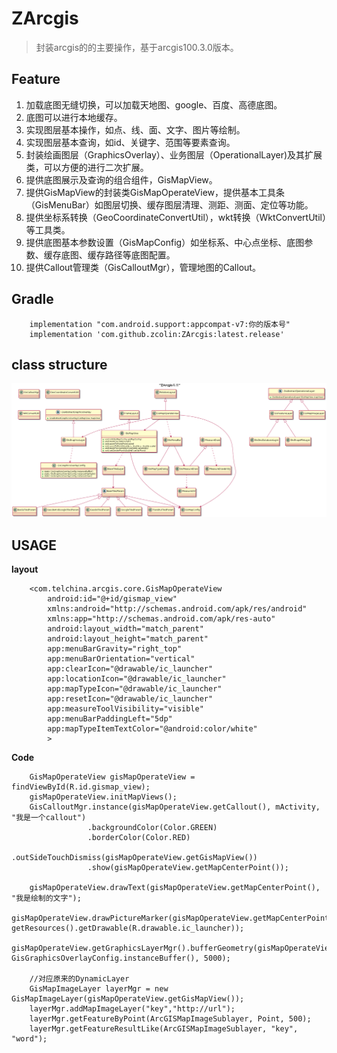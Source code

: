 ZArcgis
=
> 封装arcgis的的主要操作，基于arcgis100.3.0版本。

Feature
-
1. 加载底图无缝切换，可以加载天地图、google、百度、高德底图。
1. 底图可以进行本地缓存。
1. 实现图层基本操作，如点、线、面、文字、图片等绘制。
1. 实现图层基本查询，如id、关键字、范围等要素查询。
1. 封装绘画图层（GraphicsOverlay）、业务图层（OperationalLayer)及其扩展类，可以方便的进行二次扩展。
1. 提供底图展示及查询的组合组件，GisMapView。
1. 提供GisMapView的封装类GisMapOperateView，提供基本工具条（GisMenuBar）如图层切换、缓存图层清理、测距、测面、定位等功能。
1. 提供坐标系转换（GeoCoordinateConvertUtil），wkt转换（WktConvertUtil）等工具类。
1. 提供底图基本参数设置（GisMapConfig）如坐标系、中心点坐标、底图参数、缓存底图、缓存路径等底图配置。
1. 提供Callout管理类（GisCalloutMgr），管理地图的Callout。

Gradle
-
```
    implementation "com.android.support:appcompat-v7:你的版本号"
    implementation 'com.github.zcolin:ZArcgis:latest.release'
```

class structure
-
![](uml.png)

USAGE
-
**layout**
```
    <com.telchina.arcgis.core.GisMapOperateView
        android:id="@+id/gismap_view"
        xmlns:android="http://schemas.android.com/apk/res/android"
        xmlns:app="http://schemas.android.com/apk/res-auto"
        android:layout_width="match_parent"
        android:layout_height="match_parent"
        app:menuBarGravity="right_top"
        app:menuBarOrientation="vertical"
        app:clearIcon="@drawable/ic_launcher"
        app:locationIcon="@drawable/ic_launcher"
        app:mapTypeIcon="@drawable/ic_launcher"
        app:resetIcon="@drawable/ic_launcher"
        app:measureToolVisibility="visible"
        app:menuBarPaddingLeft="5dp"
        app:mapTypeItemTextColor="@android:color/white"
        >
```

**Code**
```
    GisMapOperateView gisMapOperateView = findViewById(R.id.gismap_view);
    gisMapOperateView.initMapViews();
    GisCalloutMgr.instance(gisMapOperateView.getCallout(), mActivity, "我是一个callout")
                 .backgroundColor(Color.GREEN)
                 .borderColor(Color.RED)
                 .outSideTouchDismiss(gisMapOperateView.getGisMapView())
                 .show(gisMapOperateView.getMapCenterPoint());
    
    gisMapOperateView.drawText(gisMapOperateView.getMapCenterPoint(), "我是绘制的文字");
    gisMapOperateView.drawPictureMarker(gisMapOperateView.getMapCenterPoint(), getResources().getDrawable(R.drawable.ic_launcher));
    gisMapOperateView.getGraphicsLayerMgr().bufferGeometry(gisMapOperateView.getMapCenterPoint(), GisGraphicsOverlayConfig.instanceBuffer(), 5000);
    
    //对应原来的DynamicLayer
    GisMapImageLayer layerMgr = new GisMapImageLayer(gisMapOperateView.getGisMapView());
    layerMgr.addMapImageLayer("key","http://url");
    layerMgr.getFeatureByPoint(ArcGISMapImageSublayer, Point, 500);
    layerMgr.getFeatureResultLike(ArcGISMapImageSublayer, "key", "word");
```